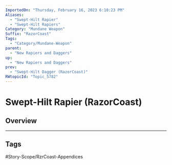 ```yaml
---
ImportedOn: "Thursday, February 16, 2023 6:10:23 PM"
Aliases:
  - "Swept-Hilt Rapier"
  - "Swept-Hilt Rapiers"
Category: "Mundane Weapon"
Suffix: "RazorCoast"
Tags:
  - "Category/Mundane-Weapon"
parent:
  - "New Rapiers and Daggers"
up:
  - "New Rapiers and Daggers"
prev:
  - "Swept-Hilt Dagger (RazorCoast)"
RWtopicId: "Topic_5782"
---
```

# Swept-Hilt Rapier (RazorCoast)
## Overview

---
## Tags
#Story-Scope/RzrCoast-Appendices

